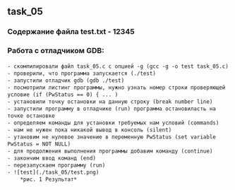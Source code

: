 ## task_05

### Содержание файла test.txt - 12345
### Работа с отладчиком GDB:
    - скомпилировали файл task_05.c с опцией -g (gcc -g -o test task_05.c)
    - проверили, что программа запускается (./test)
    - запустили отладчик gdb (gdb ./test)
    - посмотрили листинг программы, нужно узнать номер строки проверяющей условие (if (PwStatus == 0) { ... )
    - установили точку остановки на данную строку (break number line)
    - запустили программу в отладчике (run) программа остановиласть на точке остановке
    - определяем команды для установки требуемых нам условий (commands)
    - нам не нужен пока никакой вывод в консоль (silent)
    - утановим не нулевое значение в переменную PwStatus (set variable PwStatus = NOT NULL)
    - для продолжения выполнения программы добавим команду (continue)
    - закончим ввод команд (end)
    - перезапускаем программу (run)
    - ![test](./task_05/test.png)
        *рис. 1 Результат*
